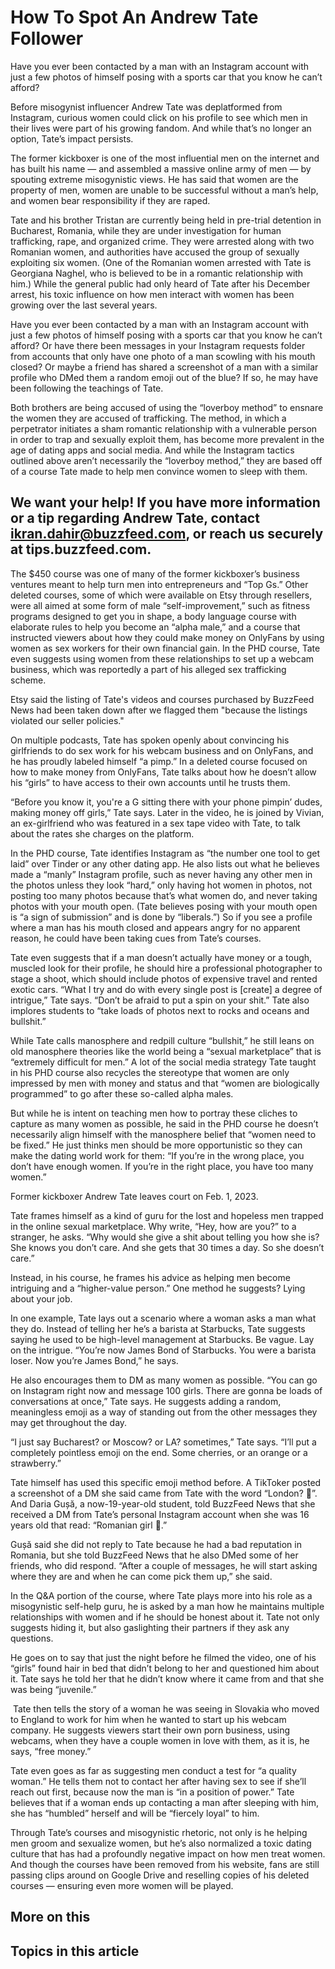 # How To Spot An Andrew Tate Follower

Have you ever been contacted by a man with an Instagram account with just a few photos of himself posing with a sports car that you know he can’t afford?

Before misogynist influencer Andrew Tate was deplatformed from Instagram, curious women could click on his profile to see which men in their lives were part of his growing fandom. And while that’s no longer an option, Tate’s impact persists. 

The former kickboxer is one of the most influential men on the internet and has built his name — and assembled a massive online army of men — by spouting extreme misogynistic views. He has said that women are the property of men, women are unable to be successful without a man’s help, and women bear responsibility if they are raped. 

Tate and his brother Tristan are currently being held in pre-trial detention in Bucharest, Romania, while they are under investigation for human trafficking, rape, and organized crime. They were arrested along with two Romanian women, and authorities have accused the group of sexually exploiting six women. (One of the Romanian women arrested with Tate is Georgiana Naghel, who is believed to be in a romantic relationship with him.) While the general public had only heard of Tate after his December arrest, his toxic influence on how men interact with women has been growing over the last several years.

Have you ever been contacted by a man with an Instagram account with just a few photos of himself posing with a sports car that you know he can’t afford? Or have there been messages in your Instagram requests folder from accounts that only have one photo of a man scowling with his mouth closed? Or maybe a friend has shared a screenshot of a man with a similar profile who DMed them a random emoji out of the blue? If so, he may have been following the teachings of Tate. 

Both brothers are being accused of using the “loverboy method” to ensnare the women they are accused of trafficking. The method, in which a perpetrator initiates a sham romantic relationship with a vulnerable person in order to trap and sexually exploit them, has become more prevalent in the age of dating apps and social media. And while the Instagram tactics outlined above aren’t necessarily the “loverboy method,” they are based off of a course Tate made to help men convince women to sleep with them.

## We want your help! If you have more information or a tip regarding Andrew Tate, contact ikran.dahir@buzzfeed.com, or reach us securely at tips.buzzfeed.com.

The $450 course was one of many of the former kickboxer’s business ventures meant to help turn men into entrepreneurs and “Top Gs.” Other deleted courses, some of which were available on Etsy through resellers, were all aimed at some form of male “self-improvement,” such as fitness programs designed to get you in shape, a body language course with elaborate rules to help you become an “alpha male,” and a course that instructed viewers about how they could make money on OnlyFans by using women as sex workers for their own financial gain. In the PHD course, Tate even suggests using women from these relationships to set up a webcam business, which was reportedly a part of his alleged sex trafficking scheme. 

Etsy said the listing of Tate's videos and courses purchased by BuzzFeed News had been taken down after we flagged them "because the listings violated our seller policies."

On multiple podcasts, Tate has spoken openly about convincing his girlfriends to do sex work for his webcam business and on OnlyFans, and he has proudly labeled himself “a pimp.” In a deleted course focused on how to make money from OnlyFans, Tate talks about how he doesn’t allow his “girls” to have access to their own accounts until he trusts them.  

“Before you know it, you're a G sitting there with your phone pimpin’ dudes, making money off girls,” Tate says. Later in the video, he is joined by Vivian, an ex-girlfriend who was featured in a sex tape video with Tate, to talk about the rates she charges on the platform.  

In the PHD course, Tate identifies Instagram as “the number one tool to get laid” over Tinder or any other dating app. He also lists out what he believes made a “manly” Instagram profile, such as never having any other men in the photos unless they look “hard,” only having hot women in photos, not posting too many photos because that’s what women do, and never taking photos with your mouth open. (Tate believes posing with your mouth open is “a sign of submission” and is done by “liberals.”) So if you see a profile where a man has his mouth closed and appears angry for no apparent reason, he could have been taking cues from Tate’s courses.  

Tate even suggests that if a man doesn’t actually have money or a tough, muscled look for their profile, he should hire a professional photographer to stage a shoot, which should include photos of expensive travel and rented exotic cars. “What I try and do with every single post is [create] a degree of intrigue,” Tate says. “Don’t be afraid to put a spin on your shit.” Tate also implores students to “take loads of photos next to rocks and oceans and bullshit.”  

While Tate calls manosphere and redpill culture “bullshit,” he still leans on old manosphere theories like the world being a “sexual marketplace” that is “extremely difficult for men.” A lot of the social media strategy Tate taught in his PHD course also recycles the stereotype that women are only impressed by men with money and status and that “women are biologically programmed” to go after these so-called alpha males. 

But while he is intent on teaching men how to portray these cliches to capture as many women as possible, he said in the PHD course he doesn’t necessarily align himself with the manosphere belief that “women need to be fixed.” He just thinks men should be more opportunistic so they can make the dating world work for them: “If you’re in the wrong place, you don’t have enough women. If you’re in the right place, you have too many women.” 

Former kickboxer Andrew Tate leaves court on Feb. 1, 2023. 

Tate frames himself as a kind of guru for the lost and hopeless men trapped in the online sexual marketplace. Why write, “Hey, how are you?” to a stranger, he asks. “Why would she give a shit about telling you how she is? She knows you don’t care. And she gets that 30 times a day. So she doesn’t care.” 

Instead, in his course, he frames his advice as helping men become intriguing and a “higher-value person.” One method he suggests? Lying about your job. 

In one example, Tate lays out a scenario where a woman asks a man what they do. Instead of telling her he’s a barista at Starbucks, Tate suggests saying he used to be high-level management at Starbucks. Be vague. Lay on the intrigue. “You’re now James Bond of Starbucks. You were a barista loser. Now you’re James Bond,” he says.

He also encourages them to DM as many women as possible. “You can go on Instagram right now and message 100 girls. There are gonna be loads of conversations at once,” Tate says. He suggests adding a random, meaningless emoji as a way of standing out from the other messages they may get throughout the day.

“I just say Bucharest? or Moscow? or LA? sometimes,” Tate says. “I’ll put a completely pointless emoji on the end. Some cherries, or an orange or a strawberry.” 

Tate himself has used this specific emoji method before. A TikToker posted a screenshot of a DM she said came from Tate with the word “London? 🌹”. And Daria Gușă, a now-19-year-old student, told BuzzFeed News that she received a DM from Tate’s personal Instagram account when she was 16 years old that read: “Romanian girl 🍓.” 

Gușă said she did not reply to Tate because he had a bad reputation in Romania, but she told BuzzFeed News that he also DMed some of her friends, who did respond. “After a couple of messages, he will start asking where they are and when he can come pick them up,” she said. 

In the Q&A portion of the course, where Tate plays more into his role as a misogynistic self-help guru, he is asked by a man how he maintains multiple relationships with women and if he should be honest about it. Tate not only suggests hiding it, but also gaslighting their partners if they ask any questions. 

He goes on to say that just the night before he filmed the video, one of his “girls” found hair in bed that didn’t belong to her and questioned him about it. Tate says he told her that he didn’t know where it came from and that she was being “juvenile.”

 Tate then tells the story of a woman he was seeing in Slovakia who moved to England to work for him when he wanted to start up his webcam company. He suggests viewers start their own porn business, using webcams, when they have a couple women in love with them, as it is, he says, “free money.” 

Tate even goes as far as suggesting men conduct a test for “a quality woman.” He tells them not to contact her after having sex to see if she’ll reach out first, because now the man is “in a position of power.” Tate believes that if a woman ends up contacting a man after sleeping with him, she has “humbled” herself and will be “fiercely loyal” to him.

Through Tate’s courses and misogynistic rhetoric, not only is he helping men groom and sexualize women, but he’s also normalized a toxic dating culture that has had a profoundly negative impact on how men treat women. And though the courses have been removed from his website, fans are still passing clips around on Google Drive and reselling copies of his deleted courses — ensuring even more women will be played.

## More on this

## Topics in this article

